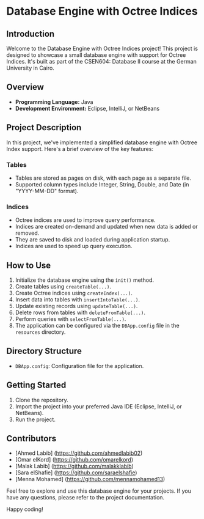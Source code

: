 # Database Engine with Octree Indices

## Introduction
Welcome to the Database Engine with Octree Indices project! This project is designed to showcase a small database engine with support for Octree Indices. It's built as part of the CSEN604: Database II course at the German University in Cairo.

## Overview
- **Programming Language:** Java
- **Development Environment:** Eclipse, IntelliJ, or NetBeans

## Project Description
In this project, we've implemented a simplified database engine with Octree Index support. Here's a brief overview of the key features:

### Tables
- Tables are stored as pages on disk, with each page as a separate file.
- Supported column types include Integer, String, Double, and Date (in "YYYY-MM-DD" format).

### Indices
- Octree indices are used to improve query performance.
- Indices are created on-demand and updated when new data is added or removed.
- They are saved to disk and loaded during application startup.
- Indices are used to speed up query execution.

## How to Use
1. Initialize the database engine using the `init()` method.
2. Create tables using `createTable(...)`.
3. Create Octree indices using `createIndex(...)`.
4. Insert data into tables with `insertIntoTable(...)`.
5. Update existing records using `updateTable(...)`.
6. Delete rows from tables with `deleteFromTable(...)`.
7. Perform queries with `selectFromTable(...)`.
8. The application can be configured via the `DBApp.config` file in the `resources` directory.

## Directory Structure
- `DBApp.config`: Configuration file for the application.

## Getting Started
1. Clone the repository.
2. Import the project into your preferred Java IDE (Eclipse, IntelliJ, or NetBeans).
3. Run the project.

## Contributors
- [Ahmed Labib] (https://github.com/ahmedlabib02)
- [Omar elKord] (https://github.com/omarelkord)
- [Malak Labib] (https://github.com/malakklabib)
- [Sara elShafie] (https://github.com/saraelshafie)
- [Menna Mohamed] (https://github.com/mennamohamed13)

Feel free to explore and use this database engine for your projects. If you have any questions, please refer to the project documentation.

Happy coding!
